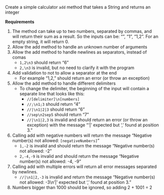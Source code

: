 Create a simple calculator `add` method that takes a String and returns an integer

**Requirements**

1. The method can take up to two numbers, separated by commas, and will return their sum as a result.
   So the inputs can be: “”, “1”, “1,2”. For an empty string, it will return 0.
2. Allow the add method to handle an unknown number of arguments
3. Allow the add method to handle newlines as separators, instead of comas
    - `1,2\n3` should return “6”
    - `2,\n3` is invalid, but no need to clarify it with the program
4. Add validation to not to allow a separator at the end
    - For example “1,2,” should return an error (or throw an exception)
5. Allow the add method to handle different delimiters
    - To change the delimiter, the beginning of the input will contain a separate line that looks like this:
      - `//[delimiter]\n[numbers]`
      - `//;\n1;3` should return “4”
      - `//|\n1|2|3` should return “6”
      - `//sep\n2sep5` should return “7”
      - `//|\n1|2,3` is invalid and should return an error (or throw an exception)
        with the message “‘|’ expected but ‘,’ found at position 3.”
6. Calling add with negative numbers will return the message
   “Negative number(s) not allowed: `[negativeNumbers]`”
    - `1,-2` is invalid and should return the message “Negative number(s) not allowed: -2”
    - `2,-4,-9` is invalid and should return the message “Negative number(s) not allowed: -4, -9”
7. Calling add with multiple errors will return all error messages separated by newlines.
    - `//|\n1|2,-3` is invalid and return the message
      “Negative number(s) not allowed: -3\n’|’ expected but ‘,’ found at position 3.”
8. Numbers bigger than 1000 should be ignored, so adding 2 + 1001 = 2
